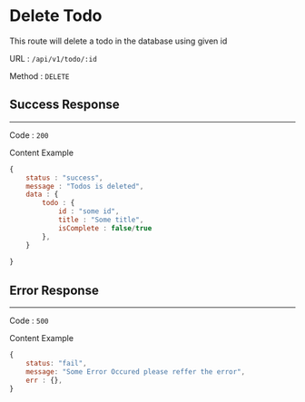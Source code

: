# Delete Todo

This route will delete a todo in the database using given id

URL : `/api/v1/todo/:id`

Method : `DELETE`

## Success Response
---
Code : `200`

Content Example
```javascript
{
    status : "success",
    message : "Todos is deleted",
    data : {
        todo : {
            id : "some id",
            title : "Some title",
            isComplete : false/true
        },
    }
    
}
```

## Error Response
---
Code : `500`

Content Example
```javascript
{
    status: "fail",
    message: "Some Error Occured please reffer the error",
    err : {},   
}
```
